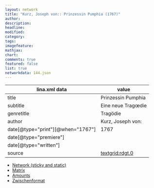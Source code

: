 ```yaml
---
layout: network
title: "Kurz, Joseph von:: Prinzessin Pumphia (1767)"
author:
description:
headline:
modified:
category:
tags:
imagefeature: 
mathjax: 
chart: 
comments: true
featured: false
list: true
networkdata: 144.json
---
```

lina.xml data  | value
------------- | -------------
title|Prinzessin Pumphia
subtitle|Eine neue Tragœdie
genretitle|Tragödie
author|Kurz, Joseph von:
date[@type="print"][@when="1767"]|1767
date[@type="premiere"]|
date[@type="written"]|
source|[textgrid:rdgt.0](https://textgridlab.org/1.0/tgcrud-public/rest/textgrid:rdgt.0/data)



* [Network (sticky and static)](/network144)
* [Matrix](/matrix144)
* [Amounts](/amount144)
* [Zwischenformat](/lina144 )
